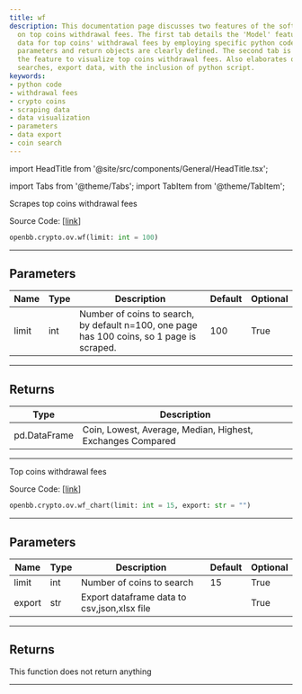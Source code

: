 ```yaml
---
title: wf
description: This documentation page discusses two features of the software, focusing
  on top coins withdrawal fees. The first tab details the 'Model' feature, which scrapes
  data for top coins' withdrawal fees by employing specific python code. The code
  parameters and return objects are clearly defined. The second tab is about 'Chart',
  the feature to visualize top coins withdrawal fees. Also elaborates on how to limit
  searches, export data, with the inclusion of python script.
keywords:
- python code
- withdrawal fees
- crypto coins
- scraping data
- data visualization
- parameters
- data export
- coin search
---
```


import HeadTitle from '@site/src/components/General/HeadTitle.tsx';

<HeadTitle title="crypto.ov.wf - Reference | OpenBB SDK Docs" />

import Tabs from '@theme/Tabs';
import TabItem from '@theme/TabItem';

<Tabs>
<TabItem value="model" label="Model" default>

Scrapes top coins withdrawal fees

Source Code: [[link](https://github.com/OpenBB-finance/OpenBB/tree/main/openbb_terminal/cryptocurrency/overview/withdrawalfees_model.py#L120)]

```python
openbb.crypto.ov.wf(limit: int = 100)
```

---

## Parameters

| Name | Type | Description | Default | Optional |
| ---- | ---- | ----------- | ------- | -------- |
| limit | int | Number of coins to search, by default n=100, one page has 100 coins, so 1 page is scraped. | 100 | True |


---

## Returns

| Type | Description |
| ---- | ----------- |
| pd.DataFrame | Coin, Lowest, Average, Median, Highest, Exchanges Compared |
---

</TabItem>
<TabItem value="view" label="Chart">

Top coins withdrawal fees

Source Code: [[link](https://github.com/OpenBB-finance/OpenBB/tree/main/openbb_terminal/cryptocurrency/overview/withdrawalfees_view.py#L18)]

```python
openbb.crypto.ov.wf_chart(limit: int = 15, export: str = "")
```

---

## Parameters

| Name | Type | Description | Default | Optional |
| ---- | ---- | ----------- | ------- | -------- |
| limit | int | Number of coins to search | 15 | True |
| export | str | Export dataframe data to csv,json,xlsx file |  | True |


---

## Returns

This function does not return anything

---

</TabItem>
</Tabs>
